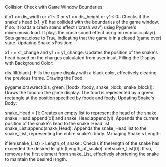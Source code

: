 Collision Check with Game Window Boundaries:

if x1 >= dis_width or x1 < 0 or y1 >= dis_height or y1 < 0:: Checks if the snake's head (x1, y1) has collided with the boundaries of the game window. If so:
It loads a crash sound effect ('crash.wav') using Pygame's mixer.music.load.
It plays the crash sound effect using mixer.music.play().
Sets game_close to True, indicating that the game is in a closed (game over) state.
Updating Snake's Position:

x1 += x1_change and y1 += y1_change: Updates the position of the snake's head based on the changes calculated from user input.
Filling the Display with Background Color:

dis.fill(black): Fills the game display with a black color, effectively clearing the previous frame.
Drawing the Food:

pygame.draw.rect(dis, green, [foodx, foody, snake_block, snake_block]): Draws the food on the game display. The food is represented by a green rectangle at the position specified by foodx and foody.
Updating Snake's Body:

snake_Head = []: Creates an empty list to represent the head of the snake.
snake_Head.append(x1) and snake_Head.append(y1): Appends the current position of the snake's head to the snake_Head list.
snake_List.append(snake_Head): Appends the snake_Head list to the snake_List, representing the entire snake's body.
Managing Snake's Length:

if len(snake_List) > Length_of_snake:: Checks if the length of the snake has exceeded the desired length (Length_of_snake).
del snake_List[0]: If so, removes the first element from snake_List, effectively shortening the snake to maintain the desired length.
